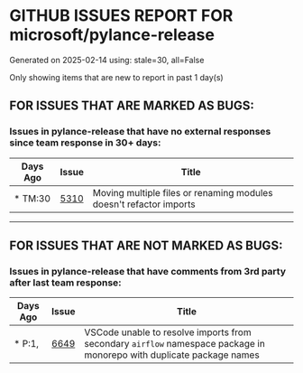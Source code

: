
# GITHUB ISSUES REPORT FOR microsoft/pylance-release


Generated on 2025-02-14 using: stale=30, all=False


Only showing items that are new to report in past 1 day(s)


## FOR ISSUES THAT ARE MARKED AS BUGS:


### Issues in pylance-release that have no external responses since team response in 30+ days:

| Days Ago | Issue | Title |
| --- | --- | --- |
 | \* TM:30  |[5310](https://github.com/microsoft/pylance-release/issues/5310 "Moving multiple files or renaming modules doesn't refactor imports")  |Moving multiple files or renaming modules doesn't refactor imports |

---

## FOR ISSUES THAT ARE NOT MARKED AS BUGS:


### Issues in pylance-release that have comments from 3rd party after last team response:

| Days Ago | Issue | Title |
| --- | --- | --- |
 | \* P:1,  |[6649](https://github.com/microsoft/pylance-release/issues/6649 "VSCode unable to resolve imports from secondary `airflow` namespace package in monorepo with duplicate package names")  |VSCode unable to resolve imports from secondary `airflow` namespace package in monorepo with duplicate package names |




















